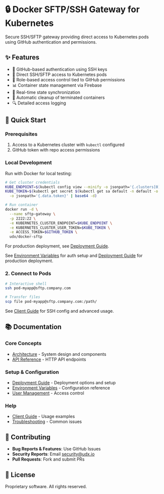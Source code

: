 # 🔒 Docker SFTP/SSH Gateway for Kubernetes

Secure SSH/SFTP gateway providing direct access to Kubernetes pods using GitHub authentication and permissions.

## ✨ Features

- 🔐 GitHub-based authentication using SSH keys
- 🚀 Direct SSH/SFTP access to Kubernetes pods
- 👥 Role-based access control tied to GitHub permissions
- 📊 Container state management via Firebase
- 🔄 Real-time state synchronization
- 🧹 Automatic cleanup of terminated containers
- 🔍 Detailed access logging

## 🚀 Quick Start

### Prerequisites

1. Access to a Kubernetes cluster with `kubectl` configured
2. GitHub token with repo access permissions

### Local Development

Run with Docker for local testing:

```bash
# Get cluster credentials
KUBE_ENDPOINT=$(kubectl config view --minify -o jsonpath='{.clusters[0].cluster.server}')
KUBE_TOKEN=$(kubectl get secret $(kubectl get sa default -n default -o jsonpath='{.secrets[0].name}') \
  -o jsonpath='{.data.token}' | base64 -d)

# Run container
docker run -d \
  --name sftp-gateway \
  -p 2222:22 \
  -e KUBERNETES_CLUSTER_ENDPOINT=$KUBE_ENDPOINT \
  -e KUBERNETES_CLUSTER_USER_TOKEN=$KUBE_TOKEN \
  -e ACCESS_TOKEN=$GITHUB_TOKEN \
  udx/docker-sftp
```

For production deployment, see [Deployment Guide](docs/deployment.md).

See [Environment Variables](docs/environment.md) for auth setup and [Deployment Guide](docs/deployment.md) for production deployment.

### 2. Connect to Pods

```bash
# Interactive shell
ssh pod-myapp@sftp.company.com

# Transfer files
scp file pod-myapp@sftp.company.com:/path/
```

See [Client Guide](docs/client-guide.md) for SSH config and advanced usage.

## 📚 Documentation

### Core Concepts

- [Architecture](docs/architecture.md) - System design and components
- [API Reference](docs/api-reference.md) - HTTP API endpoints

### Setup & Configuration

- [Deployment Guide](docs/deployment.md) - Deployment options and setup
- [Environment Variables](docs/environment.md) - Configuration reference
- [User Management](docs/user-management.md) - Access control

### Help

- [Client Guide](docs/client-guide.md) - Usage examples
- [Troubleshooting](docs/troubleshooting.md) - Common issues

## 🤝 Contributing

- **Bug Reports & Features**: Use GitHub Issues
- **Security Reports**: Email security@udx.io
- **Pull Requests**: Fork and submit PRs

## 📄 License

Proprietary software. All rights reserved.